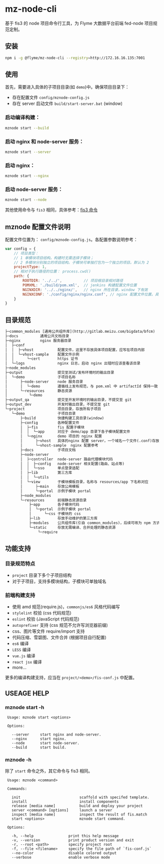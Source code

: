 # mz-node-cli

基于 fis3 的 node 项目命令行工具，为 Flyme 大数据平台前端 fed-node 项目规范定制。

## 安装

```bash
npm i -g @flyme/mz-node-cli --registry=http://172.16.16.135:7001
```

## 使用

首先，需要进入具体的子项目目录(如 `demo`)中。确保项目目录下：

- 存在配置文件 `config/mznode-config.js`
- 存在 server 启动文件 `build/start-server.bat` (window)

### 启动编译构建：

```bash
mznode start --build
```

### 启动 nginx 和 node-server 服务：

```bash
mznode start --server
```

### 启动 nginx：

```bash
mznode start --nginx
```

### 启动 node-server 服务：

```bash
mznode start --node
```

其他使用命令与 `fis3` 相同，具体参考：[fis3 命令](http://fis.baidu.com/fis3/docs/api/command.html)

## mznode 配置文件说明

配置文件位置为： `config/mznode-config.js`。各配置参数说明参考：

```js
var config = {
    // 项目类型： 
    // 1 单模块项目结构。构建时无需选择子模块；
    // 2 多模块分别独立的项目结构。子模块可单独打包为一个独立的项目。默认为 2
    projectType: 1,
    // 相对于执行路径的位置： process.cwd()
    path: {
        ROOTDIR: '../../',          // 项目根目录相对路径
        POMXML: './build/pom.xml',  // jenkins 构建配置文件位置
        NGINXDIR: '../../nginx/',   // nginx 所在目录，window 下有效
        NGINXCONF: './config/nginx/nginx.conf', // nginx 配置文件位置。具体项目的配置文件，应当写到 vhost 目录下
    }
}
```

## 目录规范

```xml
├─common_modules [通用公共组件库](http://gitlab.meizu.com/bigdata/bfcm)
├─docs          通用公共文档目录
├─nginx         nginx 服务器目录
│  ├─conf
│  │  ├─vhost           配置文件，这里不存放具体项目配置，应写在项目内部
│  │  └─vhost-sample    配置文件示例
│  │      └─cert        https 证书
│  └─logs               nginx 日志，启动 nginx 出错时应该查看该目录
├─node_modules
├─output                提交至测试/发布环境时的输出目录
│  └─demo               子项目名称
│      ├─node-server    node 服务目录
│      │  └─demo        遵循线上发布规范，与 pom.xml 中 artifactId 保持一致
│      └─resources      静态资源
│          └─demo
├─output_qa             提交至开发环境时的输出目录，不提交至 git
├─output_dev            开发时输出目录，不提交至 git
└─project               项目目录，存放所有子项目
   └─demo               子项目目录
       ├─build          快捷构建工具目录(window)
       ├─config         各种配置文件
       │  ├─fis         fis 配置子模块
       │  │  └─app      对应于 demo/app 目录下各子模块配置文件
       │  └─nginx       demo 项目的 nginx 配置
       │      ├─vhost   具体的nginx 配置 server，一个域名一个文件(.conf)存放
       │      └─vhost-sample  nginx 配置参考
       ├─docs           子项目文档
       ├─node-server
       │  ├─controller  node-server 路由代理模块代码
       │  │  ├─config   node-server 相关配置(路由、站点等)
       │  │  └─sso      单点登录适配
       │  ├─lib         第三方库
       │  │  └─utils
       │  └─view        子模块模板目录，名称与 resources/app 下名称对应
       │      ├─main    存放公用模板
       │      └─portal  示例子模块 portal
       ├─node_modules
       └─resources      前端静态资源目录
           ├─app        各子模块代码
           │  └─portal  示例子模块 portal
           │      └─css 子模块的 css
           ├─lib        存放手动维护的第三方库
           ├─modules    公共组件库(引自 common_modules)，后续可改为 npm 方式
           └─static     存放无需编译、合并处理的静态资源
               └─require 
```

## 功能支持

### 目录规范特点

- `project` 目录下多个子项目结构
- 对于子项目，支持多模块结构，子模块可单独域名

### 前端构建支持

- 使用 amd 规范(require.js)，`commonjs/es6` 风格代码编写
- `stylelint` 校验 (css 代码规范)
- `eslint` 校验 (JavaScript 代码规范)
- `autoprefixer` 支持 (css 规范不允许写浏览器前缀)
- css、图片等文件 require/import 支持
- 代码压缩、雪碧图、文件合并 (根据项目自行配置)
- `es6` 编译
- `LESS` 编译
- `vue.js` 编译
- `react jsx` 编译
- more...

更多的编译构建支持，应当在 `project/<demo>/fis-conf.js` 中配置。

## USEAGE HELP

### mznode start -h

```
 Usage: mznode start <options>

 Options:

   --server     start nginx and node-server.
   --nginx      start nginx.
   --node       start node-server.
   --build      start build.
```

### mznode -h

除了 `start` 命令之外，其它命令与 fis3 相同。

```
 Usage: mznode <command>

 Commands:

   init                           scaffold with specifed template.
   install                        install components
   release [media name]           build and deploy your project
   server <command> [options]     launch a server
   inspect [media name]           inspect the result of fis.match
   start <options>                mznode start command.

 Options:

   -h, --help                print this help message
   -v, --version             print product version and exit
   -r, --root <path>         specify project root
   -f, --file <filename>     specify the file path of `fis-conf.js`
   --no-color                disable colored output
   --verbose                 enable verbose mode
```

